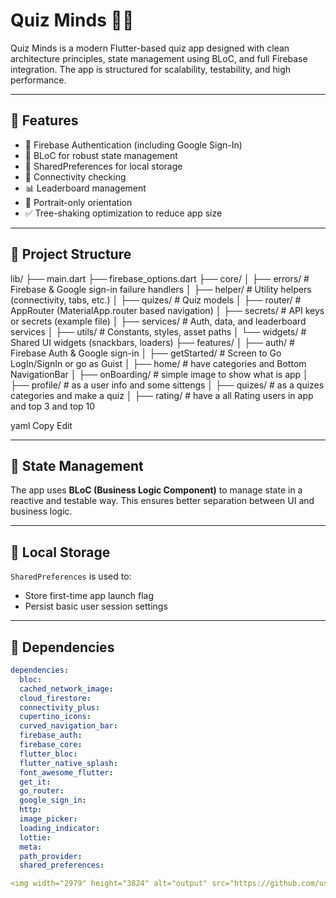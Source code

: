 # Quiz Minds 🧠📱

Quiz Minds is a modern Flutter-based quiz app designed with clean architecture principles, state management using BLoC, and full Firebase integration. The app is structured for scalability, testability, and high performance.

---

## 🚀 Features

- 🔐 Firebase Authentication (including Google Sign-In)
- 🧠 BLoC for robust state management
- 💾 SharedPreferences for local storage
- 📡 Connectivity checking
- 📊 Leaderboard management
- 🎯 Portrait-only orientation
- ✅ Tree-shaking optimization to reduce app size

---

## 📂 Project Structure

lib/
├── main.dart
├── firebase_options.dart
├── core/
│ ├── errors/ # Firebase & Google sign-in failure handlers
│ ├── helper/ # Utility helpers (connectivity, tabs, etc.)
│ ├── quizes/ # Quiz models
│ ├── router/ # AppRouter (MaterialApp.router based navigation)
│ ├── secrets/ # API keys or secrets (example file)
│ ├── services/ # Auth, data, and leaderboard services
│ ├── utils/ # Constants, styles, asset paths
│ └── widgets/ # Shared UI widgets (snackbars, loaders)
├── features/
│ ├── auth/ # Firebase Auth & Google sign-in 
│ ├── getStarted/ # Screen to Go LogIn/SignIn or go as Guist
│ ├── home/ # have categories and Bottom NavigationBar
│ ├── onBoarding/ # simple image to show what is app
│ ├── profile/ # as a user info and some sittengs
│ ├── quizes/ # as a quizes categories and make a quiz
│ ├── rating/ # have a all Rating users in app and top 3 and top 10



yaml
Copy
Edit

---

## 🧪 State Management

The app uses **BLoC (Business Logic Component)** to manage state in a reactive and testable way. This ensures better separation between UI and business logic.

---

## 💾 Local Storage

`SharedPreferences` is used to:
- Store first-time app launch flag
- Persist basic user session settings

---

## 🔧 Dependencies

```yaml
dependencies:
  bloc: 
  cached_network_image: 
  cloud_firestore:
  connectivity_plus: 
  cupertino_icons: 
  curved_navigation_bar:
  firebase_auth: 
  firebase_core: 
  flutter_bloc: 
  flutter_native_splash: 
  font_awesome_flutter: 
  get_it: 
  go_router: 
  google_sign_in: 
  http: 
  image_picker: 
  loading_indicator: 
  lottie: 
  meta: 
  path_provider: 
  shared_preferences: 

<img width="2979" height="3824" alt="output" src="https://github.com/user-attachments/assets/72298481-16ef-4e02-b066-db5c58eda5ae" />




